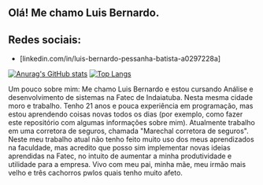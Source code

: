 ## Olá! Me chamo Luis Bernardo.

## Redes sociais:
- [linkedin.com/in/luis-bernardo-pessanha-batista-a0297228a]

[![Anurag's GitHub stats](https://github-readme-stats.vercel.app/api?username=lbpb293)](https://github.com/anuraghazra/github-readme-stats)
[![Top Langs](https://github-readme-stats.vercel.app/api/top-langs/?username=lbpb293)](https://github.com/anuraghazra/github-readme-stats)

Um pouco sobre mim: Me chamo Luis Bernardo e estou cursando Análise e desenvolvimento de sistemas na Fatec de Indaiatuba. Nesta mesma cidade moro e trabalho. Tenho 21 anos e pouca experiência em programação, mas estou aprendendo coisas novas todos os dias (por exemplo, como fazer este repositório com algumas informações sobre mim). Atualmente trabalho em uma corretora de seguros, chamada "Marechal corretora de seguros". Neste meu trabalho atual não tenho feito muito uso dos meus aprendizados na faculdade, mas acredito que posso sim implementar novas ideias aprendidas na Fatec, no intuito de aumentar a minha produtividade e utilidade para a empresa. Vivo com meu pai, minha mãe, meu irmão mais velho e três cachorros pwlos quais tenho muito afeto.
